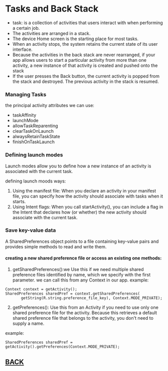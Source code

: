 # Tasks and Back Stack
+ task: is a collection of activities that users interact with when performing a certain job.
+  The activities are arranged in a stack.
+ The device Home screen is the starting place for most tasks.
+ When an activity stops, the system retains the current state of its user interface. 
+ Because the activities in the back stack are never rearranged, if your app allows users to start a particular activity from more than one activity, a new instance of that activity is created and pushed onto the stack 
+ If the user presses the Back button, the current activity is popped from the stack and destroyed. The previous activity in the stack is resumed.

### Managing Tasks
the principal activity attributes we can use:
+ taskAffinity
+ launchMode
+ allowTaskReparenting
+ clearTaskOnLaunch
+ alwaysRetainTaskState
+ finishOnTaskLaunch

### Defining launch modes
Launch modes allow you to define how a new instance of an activity is associated with the current task. 

defining launch moods ways:
1. Using the manifest file: When you declare an activity in your manifest file, you can specify how the activity should associate with tasks when it starts.
2. Using Intent flags: When you call startActivity(), you can include a flag in the Intent that declares how (or whether) the new activity should associate with the current task.


### Save key-value data
 A SharedPreferences object points to a file containing key-value pairs and provides simple methods to read and write them. 

 #### creating a new shared preference file or access an existing one methods:
 1. getSharedPreferences():we  Use this if we need multiple shared preference files identified by name, which we specify with the first parameter. we can call this from any Context in our app.
 example: 

 ```
 Context context = getActivity();
SharedPreferences sharedPref = context.getSharedPreferences(
        getString(R.string.preference_file_key), Context.MODE_PRIVATE);
 ```



 2. getPreferences():  Use this from an Activity if you need to use only one shared preference file for the activity. Because this retrieves a default shared preference file that belongs to the activity, you don't need to supply a name.

 example:

```
SharedPreferences sharedPref = getActivity().getPreferences(Context.MODE_PRIVATE);

```








## [BACK](../README.md)

